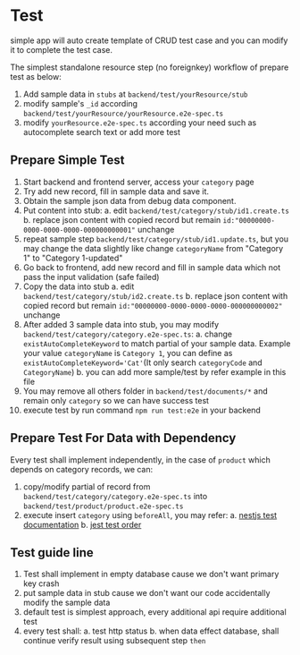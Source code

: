 # Test
simple app will auto create template of CRUD test case and you can modify it to complete the test case.

The simplest standalone resource step (no foreignkey) workflow of prepare test as below:
1. Add sample data in `stubs` at `backend/test/yourResource/stub`
2. modify sample's `_id` according `backend/test/yourResource/yourResource.e2e-spec.ts`
3. modify `yourResource.e2e-spec.ts` according your need such as autocomplete search text or add more test



## Prepare Simple Test
1. Start backend and frontend server, access your `category` page 
2. Try add new record, fill in sample data and save it. 
3. Obtain the sample json data from debug data component.
4. Put content into stub:
    a. edit `backend/test/category/stub/id1.create.ts`
    b. replace json content with copied record but remain `id:"00000000-0000-0000-0000-000000000001"` unchange
5. repeat sample step `backend/test/category/stub/id1.update.ts`, but you may change the data slightly like change `categoryName` from "Category 1" to "Category 1-updated"
6. Go back to frontend, add new record and fill in sample data which not pass the input validation (safe failed)
7. Copy the data into stub
    a. edit `backend/test/category/stub/id2.create.ts`
    b. replace json content with copied record but remain `id:"00000000-0000-0000-0000-000000000002"` unchange
8. After added 3 sample data into stub, you may modify `backend/test/category/category.e2e-spec.ts`:
    a. change `existAutoCompleteKeyword` to match partial of your sample data. Example your value `categoryName` is `Category 1`, you can define as `existAutoCompleteKeyword='Cat'`(It only search `categoryCode` and `CategoryName`)
    b. you can add more sample/test by refer example in this file
9. You may remove all others folder in `backend/test/documents/*` and remain only `category` so we can have success test
10. execute test by run command  `npm run test:e2e` in your backend


## Prepare Test For Data with Dependency
Every test shall implement independently, in the case of `product` which depends on category records, we can:
1. copy/modify partial of record from `backend/test/category/category.e2e-spec.ts` into `backend/test/product/product.e2e-spec.ts`
2. execute insert `category` using `beforeAll`, you may refer: 
    a. [nestjs test documentation](https://docs.nestjs.com/fundamentals/testing)
    b. [jest test order](https://jestjs.io/docs/setup-teardown#order-of-execution)




## Test guide line
1. Test shall implement in empty database cause we don't want primary key crash
2. put sample data in stub cause we don't want our code accidentally modify the sample data
3. default test is simplest approach, every additional api require additional test
4. every test shall:
    a. test http status
    b. when data effect database, shall continue verify result using subsequent step `then`